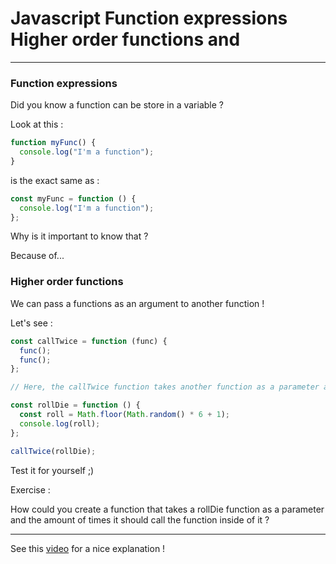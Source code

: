 # Javascript Function expressions Higher order functions and

---

### Function expressions

Did you know a function can be store in a variable ?

Look at this :

```js
function myFunc() {
  console.log("I'm a function");
}
```

is the exact same as :

```js
const myFunc = function () {
  console.log("I'm a function");
};
```

Why is it important to know that ?

Because of...

### Higher order functions

We can pass a functions as an argument to another function !

Let's see :

```js
const callTwice = function (func) {
  func();
  func();
};

// Here, the callTwice function takes another function as a parameter and call it two times

const rollDie = function () {
  const roll = Math.floor(Math.random() * 6 + 1);
  console.log(roll);
};

callTwice(rollDie);
```

Test it for yourself ;)

Exercise :

How could you create a function that takes a rollDie function as a parameter and the amount of times it should call the function inside of it ?

---

See this [video](https://youtu.be/9E8Ih8sVy3M?si=r1RTdPKR9Cm9VU2o) for a nice explanation !
